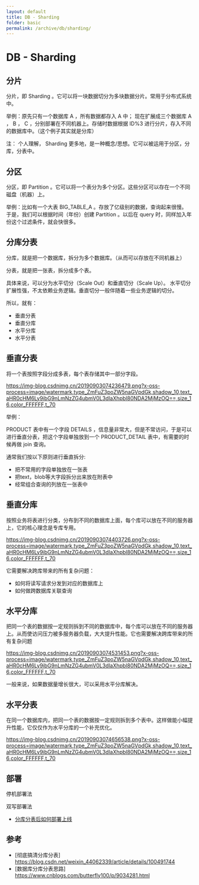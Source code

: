 ```yaml
---
layout: default
title: DB - Sharding
folder: basic
permalink: /archive/db/sharding/
---
```


# DB - Sharding

## 分片

分片，即 Sharding 。它可以将一块数据切分为多块数据分片。常用于分布式系统中。

举例：原先只有一个数据库 A ，所有数据都存入 A 中；
现在扩展成三个数据库 A ， B ， C ，分别部署在不同机器上。存储时数据根据 ID%3 进行分片，存入不同的数据库中。（这个例子其实就是分库）

注： 个人理解， Sharding 更多地，是一种概念/思想。它可以被运用于分区，分库，分表中。

## 分区

分区，即 Partition 。它可以将一个表分为多个分区。这些分区可以存在一个不同磁盘（机器）上。

举例：比如有一个大表 BIG_TABLE_A 。存放了亿级别的数据，查询起来很慢。
于是，我们可以根据时间（年份）创建 Partition 。以后在 query 时，同样加入年份这个过滤条件，就会快很多。

## 分库分表

分库，就是把一个数据库，拆分为多个数据库。（从而可以存放在不同机器上）

分表，就是把一张表，拆分成多个表。

具体来说，可以分为水平切分（Scale Out）和垂直切分（Scale Up）。
水平切分扩展性强，不太依赖业务逻辑。垂直切分一般伴随着一些业务逻辑的切分。

所以，就有：
- 垂直分表
- 垂直分库
- 水平分库
- 水平分表

## 垂直分表

将一个表按照字段分成多表，每个表存储其中一部分字段。

https://img-blog.csdnimg.cn/20190903074236479.png?x-oss-process=image/watermark,type_ZmFuZ3poZW5naGVpdGk,shadow_10,text_aHR0cHM6Ly9ibG9nLmNzZG4ubmV0L3dlaXhpbl80NDA2MjMzOQ==,size_16,color_FFFFFF,t_70

举例：

PRODUCT 表中有一个字段 DETAILS ，信息量非常大，但是不常访问，于是可以进行垂直分表，把这个字段单独放到一个 PRODUCT_DETAIL 表中，有需要的时候再做 join 查询。

通常我们按以下原则进行垂直拆分:

- 把不常用的字段单独放在一张表
- 把text，blob等大字段拆分出来放在附表中
- 经常组合查询的列放在一张表中

## 垂直分库

按照业务将表进行分类，分布到不同的数据库上面，每个库可以放在不同的服务器上，它的核心理念是专库专用。

https://img-blog.csdnimg.cn/20190903074403726.png?x-oss-process=image/watermark,type_ZmFuZ3poZW5naGVpdGk,shadow_10,text_aHR0cHM6Ly9ibG9nLmNzZG4ubmV0L3dlaXhpbl80NDA2MjMzOQ==,size_16,color_FFFFFF,t_70

它需要解决跨库带来的所有复杂问题：
- 如何将读写请求分发到对应的数据库上
- 如何做跨数据库关联查询

## 水平分库

把同一个表的数据按一定规则拆到不同的数据库中，每个库可以放在不同的服务器上。从而使访问压力被多服务器负载，大大提升性能。它也需要解决跨库带来的所有复杂问题

https://img-blog.csdnimg.cn/20190903074531453.png?x-oss-process=image/watermark,type_ZmFuZ3poZW5naGVpdGk,shadow_10,text_aHR0cHM6Ly9ibG9nLmNzZG4ubmV0L3dlaXhpbl80NDA2MjMzOQ==,size_16,color_FFFFFF,t_70

一般来说，如果数据量增长很大，可以采用水平分库解决。

## 水平分表

在同一个数据库内，把同一个表的数据按一定规则拆到多个表中。这样做能小幅提升性能，它仅仅作为水平分库的一个补充优化。

https://img-blog.csdnimg.cn/20190903074656538.png?x-oss-process=image/watermark,type_ZmFuZ3poZW5naGVpdGk,shadow_10,text_aHR0cHM6Ly9ibG9nLmNzZG4ubmV0L3dlaXhpbl80NDA2MjMzOQ==,size_16,color_FFFFFF,t_70

## 部署

停机部署法

双写部署法

- [分库分表后如何部署上线](https://www.cnblogs.com/rjzheng/p/9597810.html)

## 参考

- [彻底搞清分库分表] <https://blog.csdn.net/weixin_44062339/article/details/100491744>
- [数据库分库分表思路] <https://www.cnblogs.com/butterfly100/p/9034281.html>
